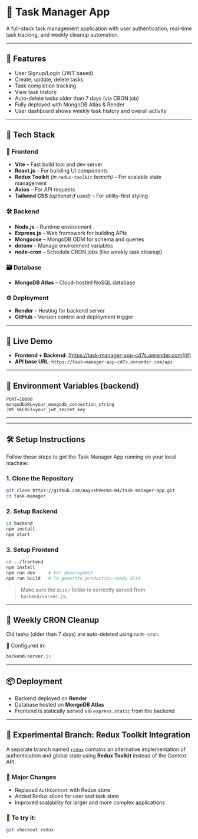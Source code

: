 # 📝 Task Manager App

A full-stack task management application with user authentication, real-time task tracking, and weekly cleanup automation.

---

## 🔧 Features

- User Signup/Login (JWT based)
- Create, update, delete tasks
- Task completion tracking
- View task history
- Auto-delete tasks older than 7 days (via CRON job)
- Fully deployed with MongoDB Atlas & Render
- User dashboard shows weekly task history and overall activity

---

## 🧰 Tech Stack

### 🚀 Frontend
- **Vite** – Fast build tool and dev server
- **React.js** – For building UI components
- **Redux Toolkit** *(in `redux-toolkit` branch)* – For scalable state management
- **Axios** – For API requests
- **Tailwind CSS** *(optional if used)* – For utility-first styling

### 🛠 Backend
- **Node.js** – Runtime environment
- **Express.js** – Web framework for building APIs
- **Mongoose** – MongoDB ODM for schema and queries
- **dotenv** – Manage environment variables
- **node-cron** – Schedule CRON jobs (like weekly task cleanup)

### 🗃 Database
- **MongoDB Atlas** – Cloud-hosted NoSQL database

### ⚙ Deployment
- **Render** – Hosting for backend server
- **GitHub** – Version control and deployment trigger
 
---

## 🚀 Live Demo

- **Frontend + Backend**: [https://task-manager-app-cd7s.onrender.com](#)  
- **API base URL**: `https://task-manager-app-cd7s.onrender.com/api`

---

## 🔐 Environment Variables (backend)

```env
PORT=10000
mongodbURL=your_mongodb_connection_string
JWT_SECRET=your_jwt_secret_key
```

---
---

## 🛠️ Setup Instructions

Follow these steps to get the Task Manager App running on your local machine:

### 1. Clone the Repository

```bash
git clone https://github.com/AayushVerma-04/task-manager-app.git
cd task-manager
```

### 2. Setup Backend

```bash
cd backend
npm install
npm start
```

### 3. Setup Frontend

```bash
cd ../frontend
npm install
npm run dev     # For development
npm run build   # To generate production-ready dist
```

> Make sure the `dist/` folder is correctly served from `backend/server.js`.

---

## 🔁 Weekly CRON Cleanup

Old tasks (older than 7 days) are auto-deleted using `node-cron`.

📄 Configured in:

```js
backend/server.js
```

---

## 📦 Deployment

- Backend deployed on **Render**
- Database hosted on **MongoDB Atlas**
- Frontend is statically served via `express.static` from the backend

---

## 🧪 Experimental Branch: Redux Toolkit Integration

A separate branch named [`redux`](https://github.com/AayushVerma-04/task-manager-app/tree/redux) contains an alternative implementation of authentication and global state using **Redux Toolkit** instead of the Context API.

### 🔄 Major Changes

- Replaced `AuthContext` with Redux store
- Added Redux slices for user and task state
- Improved scalability for larger and more complex applications

### 🚀 To try it:

```bash
git checkout redux
```

